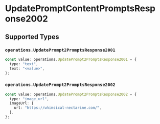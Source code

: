 # UpdatePromptContentPromptsResponse2002


## Supported Types

### `operations.UpdatePrompt2PromptsResponse2001`

```typescript
const value: operations.UpdatePrompt2PromptsResponse2001 = {
  type: "text",
  text: "<value>",
};
```

### `operations.UpdatePrompt2PromptsResponse2002`

```typescript
const value: operations.UpdatePrompt2PromptsResponse2002 = {
  type: "image_url",
  imageUrl: {
    url: "https://whimsical-nectarine.com/",
  },
};
```

